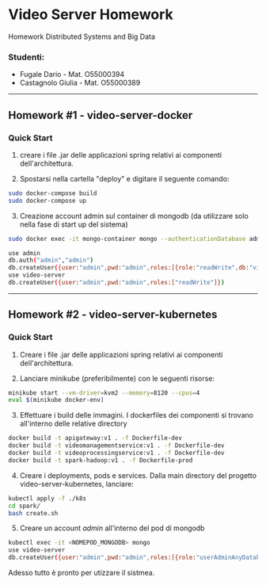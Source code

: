 # Video Server Homework
Homework Distributed Systems and Big Data

### Studenti:
* Fugale Dario - Mat. O55000394
* Castagnolo Giulia - Mat. O55000389
____________________________________

## Homework #1 - video-server-docker 


### Quick Start 
1) creare i file .jar delle applicazioni spring relativi ai componenti dell'architettura.

2) Spostarsi nella cartella "deploy" e digitare il seguente comando:

```bash
sudo docker-compose build
sudo docker-compose up
```

3) Creazione account admin sul container di mongodb (da utilizzare solo nella fase di start up del sistema) 
```bash
sudo docker exec -it mongo-container mongo --authenticationDatabase admin

use admin
db.auth("admin","admin")
db.createUser({user:"admin",pwd:"admin",roles:[{role:"readWrite",db:"video-server"},"clusterAdmin"]})
use video-server
db.createUser({user:"admin",pwd:"admin",roles:["readWrite"]})
```
___________________________________

## Homework #2 - video-server-kubernetes


### Quick Start
1) Creare i file .jar delle applicazioni spring relativi ai componenti dell'architettura.

2) Lanciare minikube (preferibilmente) con le seguenti risorse:

```bash
minikube start --vm-driver=kvm2 --memory=8120 --cpus=4 
eval $(minikube docker-env)
```

3) Effettuare i build delle immagini. I dockerfiles dei componenti si trovano all'interno delle relative directory
```bash
docker build -t apigateway:v1 . -f Dockerfile-dev 
docker build -t videomanagementservice:v1 . -f Dockerfile-dev
docker build -t videoprocessingservice:v1 . -f Dockerfile-dev
docker build -t spark-hadoop:v1 . -f Dockerfile-prod
```

4) Creare i deployments, pods e services. Dalla main directory del progetto video-server-kubernetes, lanciare:
```bash
kubectl apply -f ./k8s
cd spark/
bash create.sh
```

5) Creare un account *admin* all'interno del pod di mongodb 
```bash
kubectl exec -it <NOMEPOD_MONGODB> mongo
use video-server
db.createUser({user:"admin",pwd:"admin",roles:[{role:"userAdminAnyDatabase",db:"admin"}]})
```

Adesso tutto è pronto per utizzare il sistmea.
